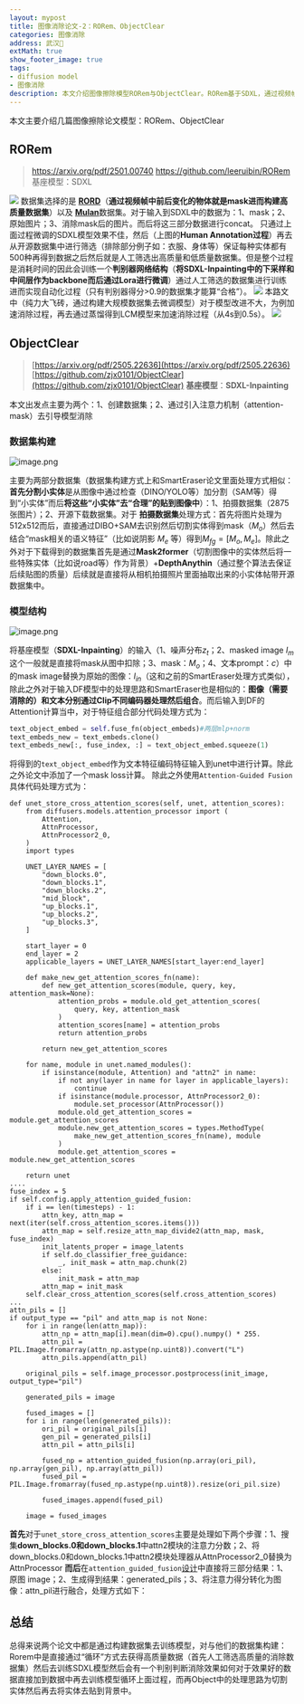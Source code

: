 ```yaml
---
layout: mypost
title: 图像消除论文-2：RORem、ObjectClear
categories: 图像消除
address: 武汉🏯
extMath: true
show_footer_image: true
tags:
- diffusion model
- 图像消除
description: 本文介绍图像擦除模型RORem与ObjectClear。RORem基于SDXL，通过视频帧变化物体构建数据集，人工筛选后训练判别器实现自动化，蒸馏LCM加速至0.5s；ObjectClear基于SDXL-Inpainting，分割小实体贴图构建数据集，引入attention-mask引导消除，提升擦除效果。
---
```


本文主要介绍几篇图像擦除论文模型：RORem、ObjectClear
## RORem
> https://arxiv.org/pdf/2501.00740
> https://github.com/leeruibin/RORem
> 基座模型：SDXL

![](https://s2.loli.net/2025/07/26/mDPjCteaObvRqlT.webp)
数据集选择的是 [**RORD**](https://github.com/Forty-lock/RORD)（**通过视频帧中前后变化的物体就是mask进而构建高质量数据集**）以及 [**Mulan**](https://huggingface.co/datasets/mulan-dataset/v1.0)数据集。对于输入到SDXL中的数据为：1、mask；2、原始图片；3、消除mask后的图片。而后将这三部分数据进行concat。
只通过上面过程微调的SDXL模型效果不佳，然后（上图的**Human Annotation过程**）再去从开源数据集中进行筛选（排除部分例子如：衣服、身体等）保证每种实体都有500种再得到数据之后然后就是人工筛选出高质量和低质量数据集。但是整个过程是消耗时间的因此会训练一个**判别器网络结构**（**将SDXL-Inpainting中的下采样和中间层作为backbone而后通过Lora进行微调**）通过人工筛选的数据集进行训练进而实现自动化过程（只有判别器得分>0.9的数据集才能算“合格”）。
![](https://s2.loli.net/2025/07/26/pUaZcx6Ssm7fHKq.webp)
本路文中（纯力大飞砖，通过构建大规模数据集去微调模型）对于模型改进不大，为例加速消除过程，再去通过蒸馏得到LCM模型来加速消除过程（从4s到0.5s）。
![](https://s2.loli.net/2025/07/26/qGwMUjcuvEgmIKR.webp)

## ObjectClear
> [https://arxiv.org/pdf/2505.22636](https://arxiv.org/pdf/2505.22636)
> [https://github.com/zjx0101/ObjectClear](https://github.com/zjx0101/ObjectClear)
> **基座模型**：**SDXL-Inpainting**

本文出发点主要为两个：1、创建数据集；2、通过引入注意力机制（attention-mask）去引导模型消除
### 数据集构建
![image.png](https://s2.loli.net/2025/07/26/pR7wX5jTvSa1BgW.webp)

主要为两部分数据集（数据集构建方式上和SmartEraser论文里面处理方式相似：**首先分割小实体**是从图像中通过检查（DINO/YOLO等）加分割（SAM等）得到“小实体”而后**将这些“小实体”去“合理”的贴到图像中**）：1、拍摄数据集（2875张图片）；2、开源下载数据集。对于 **拍摄数据集**处理方式：首先将图片处理为512x512而后，直接通过DIBO+SAM去识别然后切割实体得到mask（$M_o$）然后去结合“mask相关的语义特征”（比如说阴影 $M_e$ 等）得到$M_{fg}=[M_o,M_e]$。除此之外对于下载得到的数据集首先是通过**Mask2former**（切割图像中的实体然后将一些特殊实体（比如说road等）作为背景）+**DepthAnythin**（通过整个算法去保证后续贴图的质量）后续就是直接将从相机拍摄照片里面抽取出来的小实体帖带开源数据集中。

### 模型结构
![image.png](https://s2.loli.net/2025/07/26/TpmxR1GePt58HUl.webp)

将基座模型（**SDXL-Inpainting**）的输入（1、噪声分布$z_t$；2、masked image $I_m$这个一般就是直接将mask从图中扣除；3、mask：$M_o$；4、文本prompt：$c$）中的mask image替换为原始的图像：$I_{in}$（这和之前的SmartEraser处理方式类似），除此之外对于输入DF模型中的处理思路和SmartEraser也是相似的：**图像（需要消除的）和文本分别通过Clip不同编码器处理然后组合**。而后输入到DF的Attention计算当中，对于特征组合部分代码处理方式为：
```python
text_object_embed = self.fuse_fn(object_embeds)#两层mlp+norm
text_embeds_new = text_embeds.clone()
text_embeds_new[:, fuse_index, :] = text_object_embed.squeeze(1)
```
将得到的`text_object_embed`作为文本特征编码特征输入到unet中进行计算。除此之外论文中添加了一个mask loss计算。
除此之外使用`Attention-Guided Fusion`具体代码处理方式为：
```python3
def unet_store_cross_attention_scores(self, unet, attention_scores):
    from diffusers.models.attention_processor import (
        Attention,
        AttnProcessor,
        AttnProcessor2_0,
    )
    import types

    UNET_LAYER_NAMES = [
        "down_blocks.0",
        "down_blocks.1",
        "down_blocks.2",
        "mid_block",
        "up_blocks.1",
        "up_blocks.2",
        "up_blocks.3",
    ]

    start_layer = 0
    end_layer = 2
    applicable_layers = UNET_LAYER_NAMES[start_layer:end_layer]

    def make_new_get_attention_scores_fn(name):
        def new_get_attention_scores(module, query, key, attention_mask=None):
            attention_probs = module.old_get_attention_scores(
                query, key, attention_mask
            )
            attention_scores[name] = attention_probs
            return attention_probs

        return new_get_attention_scores

    for name, module in unet.named_modules():
        if isinstance(module, Attention) and "attn2" in name:
            if not any(layer in name for layer in applicable_layers):
                continue
            if isinstance(module.processor, AttnProcessor2_0):
                module.set_processor(AttnProcessor())
            module.old_get_attention_scores = module.get_attention_scores
            module.new_get_attention_scores = types.MethodType(
                make_new_get_attention_scores_fn(name), module
            )
            module.get_attention_scores = module.new_get_attention_scores

    return unet
....
fuse_index = 5
if self.config.apply_attention_guided_fusion:
    if i == len(timesteps) - 1:
        attn_key, attn_map = next(iter(self.cross_attention_scores.items()))
        attn_map = self.resize_attn_map_divide2(attn_map, mask, fuse_index)
        init_latents_proper = image_latents
        if self.do_classifier_free_guidance:
            _, init_mask = attn_map.chunk(2)
        else:
            init_mask = attn_map
        attn_map = init_mask
    self.clear_cross_attention_scores(self.cross_attention_scores)
...
attn_pils = []
if output_type == "pil" and attn_map is not None:
    for i in range(len(attn_map)):
        attn_np = attn_map[i].mean(dim=0).cpu().numpy() * 255.
        attn_pil = PIL.Image.fromarray(attn_np.astype(np.uint8)).convert("L")
        attn_pils.append(attn_pil)
    
    original_pils = self.image_processor.postprocess(init_image, output_type="pil")

    generated_pils = image

    fused_images = []
    for i in range(len(generated_pils)):
        ori_pil = original_pils[i]
        gen_pil = generated_pils[i]
        attn_pil = attn_pils[i]

        fused_np = attention_guided_fusion(np.array(ori_pil), np.array(gen_pil), np.array(attn_pil))
        fused_pil = PIL.Image.fromarray(fused_np.astype(np.uint8)).resize(ori_pil.size)

        fused_images.append(fused_pil)

    image = fused_images
```
**首先**对于`unet_store_cross_attention_scores`主要是处理如下两个步骤：1、搜集**down_blocks.0和down_blocks.1**中attn2模块的注意力分数；2、将down_blocks.0和down_blocks.1中attn2模块处理器从AttnProcessor2_0替换为AttnProcessor
**而后**在`attention_guided_fusion`[设计](https://github.com/zjx0101/ObjectClear/blob/ef3177ed1d270a9b4d74939ef852876552adfa68/objectclear/utils/attention_guided_fusion.py#L50)中直接将三部分结果：1、原图 image；2、生成得到结果：generated_pils；3、将注意力得分转化为图像：attn_pil进行融合，处理方式如下：


## 总结
总得来说两个论文中都是通过构建数据集去训练模型，对与他们的数据集构建：Rorem中是直接通过“循环”方式去获得高质量数据（首先人工筛选高质量的消除数据集）然后去训练SDXL模型然后会有一个判别判断消除效果如何对于效果好的数据直接加到数据中再去训练模型循环上面过程，而再Object中的处理思路为切割实体然后再去将实体去贴到背景中。